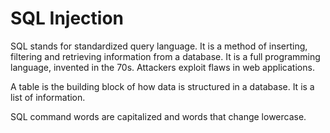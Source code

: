 # SQL Injection

SQL stands for standardized query language.  It is a method of inserting, filtering and retrieving information from a database.  It is a full programming language, invented in the 70s.   Attackers exploit flaws in web applications. 

A table is the building block of how data is structured in a database. It is a list of information. 

SQL command words are capitalized and words that change lowercase.